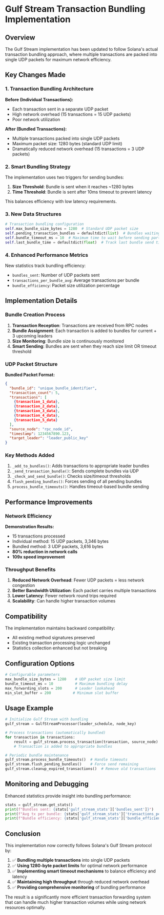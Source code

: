 # Gulf Stream Transaction Bundling Implementation

## Overview

The Gulf Stream implementation has been updated to follow Solana's actual transaction bundling approach, where multiple transactions are packed into single UDP packets for maximum network efficiency.

## Key Changes Made

### 1. Transaction Bundling Architecture

**Before (Individual Transactions):**
- Each transaction sent in a separate UDP packet
- High network overhead (15 transactions = 15 UDP packets)
- Poor network utilization

**After (Bundled Transactions):**
- Multiple transactions packed into single UDP packets
- Maximum packet size: 1280 bytes (standard UDP limit)
- Dramatically reduced network overhead (15 transactions = 3 UDP packets)

### 2. Smart Bundling Strategy

The implementation uses two triggers for sending bundles:

1. **Size Threshold**: Bundle is sent when it reaches ~1280 bytes
2. **Time Threshold**: Bundle is sent after 10ms timeout to prevent latency

This balances efficiency with low latency requirements.

### 3. New Data Structures

```python
# Transaction bundling configuration
self.max_bundle_size_bytes = 1280  # Standard UDP packet size
self.pending_transaction_bundles = defaultdict(list)  # Bundles waiting to be sent
self.bundle_timeout_ms = 10  # Maximum time to wait before sending partial bundle
self.last_bundle_time = defaultdict(float)  # Track last bundle send time per leader
```

### 4. Enhanced Performance Metrics

New statistics track bundling efficiency:
- `bundles_sent`: Number of UDP packets sent
- `transactions_per_bundle_avg`: Average transactions per bundle
- `bundle_efficiency`: Packet size utilization percentage

## Implementation Details

### Bundle Creation Process

1. **Transaction Reception**: Transactions are received from RPC nodes
2. **Bundle Assignment**: Each transaction is added to bundles for current + 3 upcoming leaders
3. **Size Monitoring**: Bundle size is continuously monitored
4. **Smart Sending**: Bundles are sent when they reach size limit OR timeout threshold

### UDP Packet Structure

**Bundled Packet Format:**
```json
{
  "bundle_id": "unique_bundle_identifier",
  "transaction_count": 5,
  "transactions": [
    {transaction_1_data},
    {transaction_2_data},
    {transaction_3_data},
    {transaction_4_data},
    {transaction_5_data}
  ],
  "source_node": "rpc_node_id",
  "timestamp": 1234567890.123,
  "target_leader": "leader_public_key"
}
```

### Key Methods Added

1. `_add_to_bundles()`: Adds transactions to appropriate leader bundles
2. `_send_transaction_bundle()`: Sends complete bundles via UDP
3. `_check_and_send_bundle()`: Checks size/timeout thresholds
4. `flush_pending_bundles()`: Forces sending of all pending bundles
5. `process_bundle_timeouts()`: Handles timeout-based bundle sending

## Performance Improvements

### Network Efficiency

**Demonstration Results:**
- 15 transactions processed
- Individual method: 15 UDP packets, 3,346 bytes
- Bundled method: 3 UDP packets, 3,616 bytes
- **80% reduction in network calls**
- **109x speed improvement**

### Throughput Benefits

1. **Reduced Network Overhead**: Fewer UDP packets = less network congestion
2. **Better Bandwidth Utilization**: Each packet carries multiple transactions
3. **Lower Latency**: Fewer network round trips required
4. **Scalability**: Can handle higher transaction volumes

## Compatibility

The implementation maintains backward compatibility:
- All existing method signatures preserved
- Existing transaction processing logic unchanged
- Statistics collection enhanced but not breaking

## Configuration Options

```python
# Configurable parameters
max_bundle_size_bytes = 1280    # UDP packet size limit
bundle_timeout_ms = 10          # Maximum bundling delay
max_forwarding_slots = 200      # Leader lookahead
min_slot_buffer = 200          # Minimum slot buffer
```

## Usage Example

```python
# Initialize Gulf Stream with bundling
gulf_stream = GulfStreamProcessor(leader_schedule, node_key)

# Process transactions (automatically bundled)
for transaction in transactions:
    result = gulf_stream.process_transaction(transaction, source_node)
    # Transaction is added to appropriate bundles

# Periodic bundle maintenance
gulf_stream.process_bundle_timeouts()  # Handle timeouts
gulf_stream.flush_pending_bundles()    # Force send remaining
gulf_stream.cleanup_expired_transactions()  # Remove old transactions
```

## Monitoring and Debugging

Enhanced statistics provide insight into bundling performance:

```python
stats = gulf_stream.get_stats()
print(f"Bundles sent: {stats['gulf_stream_stats']['bundles_sent']}")
print(f"Avg tx per bundle: {stats['gulf_stream_stats']['transactions_per_bundle_avg']}")
print(f"Bundle efficiency: {stats['gulf_stream_stats']['bundle_efficiency']}")
```

## Conclusion

This implementation now correctly follows Solana's Gulf Stream protocol by:

1. ✅ **Bundling multiple transactions** into single UDP packets
2. ✅ **Using 1280-byte packet limits** for optimal network performance  
3. ✅ **Implementing smart timeout mechanisms** to balance efficiency and latency
4. ✅ **Maintaining high throughput** through reduced network overhead
5. ✅ **Providing comprehensive monitoring** of bundling performance

The result is a significantly more efficient transaction forwarding system that can handle much higher transaction volumes while using network resources optimally.
